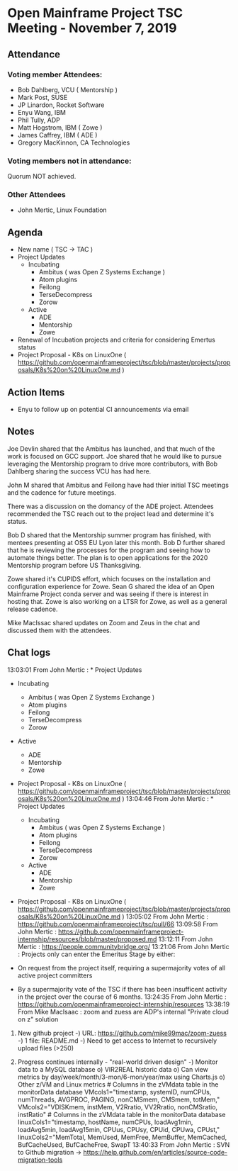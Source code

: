 # Open Mainframe Project TSC Meeting - November 7, 2019

## Attendance

### Voting member Attendees:

* Bob Dahlberg, VCU ( Mentorship )
* Mark Post, SUSE
* JP Linardon, Rocket Software
* Enyu Wang, IBM
* Phil Tully, ADP
* Matt Hogstrom, IBM ( Zowe )
* James Caffrey, IBM ( ADE )
* Gregory MacKinnon, CA Technologies

### Voting members not in attendance:

Quorum NOT achieved.

### Other Attendees

* John Mertic, Linux Foundation

## Agenda

* New name ( TSC -> TAC )
* Project Updates
  * Incubating
    * Ambitus ( was Open Z Systems Exchange )
    * Atom plugins
    * Feilong
    * TerseDecompress
    * Zorow
  * Active
    * ADE
    * Mentorship
    * Zowe
* Renewal of Incubation projects and criteria for considering Emertus status
* Project Proposal - K8s on LinuxOne ( https://github.com/openmainframeproject/tsc/blob/master/projects/proposals/K8s%20on%20LinuxOne.md )

## Action Items

- Enyu to follow up on potential CI announcements via email

## Notes

Joe Devlin shared that the Ambitus has launched, and that much of the work is focused on GCC support. Joe shared that he would like to pursue leveraging the Mentorship program to drive more contributors, with Bob Dahlberg sharing the success VCU has had here.

John M shared that Ambitus and Feilong have had thier initial TSC meetings and the cadence for future meetings.

There was a discussion on the domancy of the ADE project. Attendees recommended the TSC reach out to the project lead and determine it's status.

Bob D shared that the Mentorship summer program has finished, with mentees presenting at OSS EU Lyon later this month.  Bob D further shared that he is reviewing the processes for the program and seeing how to automate things better. The plan is to open applications for the 2020 Mentorship program before US Thanksgiving.

Zowe shared it's CUPIDS effort, which focuses on the installation and configuration experience for Zowe. Sean G shared the idea of an Open Mainframe Project conda server and was seeing if there is interest in hosting that. Zowe is also working on a LTSR for Zowe, as well as a general release cadence.

Mike MacIssac shared updates on Zoom and Zeus in the chat and discussed them with the attendees.

## Chat logs

13:03:01	 From John Mertic : * Project Updates
  * Incubating
    * Ambitus ( was Open Z Systems Exchange )
    * Atom plugins
    * Feilong
    * TerseDecompress
    * Zorow
  * Active
    * ADE
    * Mentorship
    * Zowe
* Project Proposal - K8s on LinuxOne ( https://github.com/openmainframeproject/tsc/blob/master/projects/proposals/K8s%20on%20LinuxOne.md )
13:04:46	 From John Mertic : * Project Updates
  * Incubating
    * Ambitus ( was Open Z Systems Exchange )
    * Atom plugins
    * Feilong
    * TerseDecompress
    * Zorow
  * Active
    * ADE
    * Mentorship
    * Zowe
* Project Proposal - K8s on LinuxOne ( https://github.com/openmainframeproject/tsc/blob/master/projects/proposals/K8s%20on%20LinuxOne.md )
13:05:02	 From John Mertic : https://github.com/openmainframeproject/tsc/pull/66
13:09:58	 From John Mertic : https://github.com/openmainframeproject-internship/resources/blob/master/proposed.md
13:12:11	 From John Mertic : https://people.communitybridge.org/
13:21:06	 From John Mertic : Projects only can enter the Emeritus Stage by either:

* On request from the project itself, requiring a supermajority votes of all active project committers
* By a supermajority vote of the TSC if there has been insufficent activity in the project over the course of 6 months.
13:24:35	 From John Mertic : https://github.com/openmainframeproject-internship/resources
13:38:19	 From Mike MacIsaac : zoom and zuess are ADP's internal "Private cloud on z" solution

1) New github project
   -) URL: https://github.com/mike99mac/zoom-zuess
   -) 1 file: README.md
   -) Need to get access to Internet to recursively upload files (>250)

2) Progress continues internally - "real-world driven design"
   -) Monitor data to a MySQL database
    o) VIR2REAL historic data
	o) Can view metrics by day/week/month/3-mon/6-mon/year/max using Charts.js
	o) Other z/VM and Linux metrics
    	# Columns in the zVMdata table in the monitorData database
        VMcols1="timestamp, systemID, numCPUs, numThreads, AVGPROC, PAGING, nonCMSmem, CMSmem, totMem,"
        VMcols2="VDISKmem, instMem, V2Rratio, VV2Rratio, nonCMSratio, instRatio"
        # Columns in the zVMdata table in the monitorData database
        linuxCols1="timestamp, hostName, numCPUs, loadAvg1min, loadAvg5min, loadAvg15min, CPUus, CPUsy, CPUid, CPUwa, CPUst,"
        linuxCols2="MemTotal, MemUsed, MemFree, MemBuffer, MemCached, BufCacheUsed, BufCacheFree, SwapT
13:40:33	 From John Mertic : SVN to Github migration -> https://help.github.com/en/articles/source-code-migration-tools
